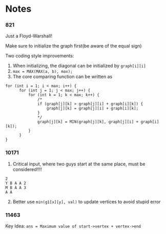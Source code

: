 # Notes

### 821

Just a Floyd-Warshall!

Make sure to initialize the graph first(be aware of the equal sign)

Two coding style improvements:
1. When initializing, the diagonal can be initialized by `graph[i][i]`
2. ```max = MAX(MAX(a, b), max);```
3. The core comparing function can be written as
```
for (int i = 1; i < max; i++) {
      for (int j = 1; j < max; j++) {
          for (int k = 1; k < max; k++) {
              /*
              if (graph[j][k] > graph[j][i] + graph[i][k]) {
                  graph[j][k] = graph[j][i] + graph[i][k];
              }
              */
              graph[j][k] = MIN(graph[j][k], graph[j][i] + graph[i][k]);
          }
      }
}
```

### 10171

1. Critical input, where two guys start at the same place, must be considered!!!!
```
2
Y B A A 2
M B A A 3
A A
```
2. Better use ```min(g1[x][y], val)``` to update vertices to avoid stupid error

### 11463

Key Idea: ```ans = Maximum value of start->vertex + vertex->end```
